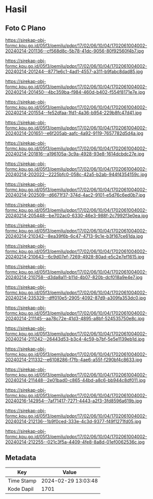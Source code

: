 # Hasil

## Foto C Plano

https://sirekap-obj-formc.kpu.go.id/05f3/pemilu/pdpr/17/02/06/10/04/1702061004002-20240214-201136--cf568d8c-5b78-41dc-9056-80f92560f4b7.jpg

https://sirekap-obj-formc.kpu.go.id/05f3/pemilu/pdpr/17/02/06/10/04/1702061004002-20240214-201244--8771e6c1-4ad1-4557-a311-b9fabc8dad85.jpg

https://sirekap-obj-formc.kpu.go.id/05f3/pemilu/pdpr/17/02/06/10/04/1702061004002-20240214-201450--4bc359ba-f984-460d-b402-f554f8171e7e.jpg

https://sirekap-obj-formc.kpu.go.id/05f3/pemilu/pdpr/17/02/06/10/04/1702061004002-20240214-201554--fe52dfaa-1fd1-4a36-b954-229b8fc47d41.jpg

https://sirekap-obj-formc.kpu.go.id/05f3/pemilu/pdpr/17/02/06/10/04/1702061004002-20240214-201651--e6f205ab-aafc-4a92-9119-7657782d5d4a.jpg

https://sirekap-obj-formc.kpu.go.id/05f3/pemilu/pdpr/17/02/06/10/04/1702061004002-20240214-201816--a196105a-3c9a-4928-93e8-1614dcbdc27e.jpg

https://sirekap-obj-formc.kpu.go.id/05f3/pemilu/pdpr/17/02/06/10/04/1702061004002-20240214-202022--2225bfc0-058c-42a5-b2ab-944f4354159c.jpg

https://sirekap-obj-formc.kpu.go.id/05f3/pemilu/pdpr/17/02/06/10/04/1702061004002-20240214-202509--d6671f37-374d-4ac2-9101-e5d76c6ed0b7.jpg

https://sirekap-obj-formc.kpu.go.id/05f3/pemilu/pdpr/17/02/06/10/04/1702061004002-20240214-205448--be702ac0-6330-46e3-988f-2c7992f3e0ea.jpg

https://sirekap-obj-formc.kpu.go.id/05f3/pemilu/pdpr/17/02/06/10/04/1702061004002-20240214-210342--8ea39f6b-6c47-4713-9c1e-b3f167ce61da.jpg

https://sirekap-obj-formc.kpu.go.id/05f3/pemilu/pdpr/17/02/06/10/04/1702061004002-20240214-210643--6c9d07ef-7269-4928-80ad-e5c2e7ef1615.jpg

https://sirekap-obj-formc.kpu.go.id/05f3/pemilu/pdpr/17/02/06/10/04/1702061004002-20240214-210758--d3da8a11-b11d-4b07-820b-dcf018a9e4e7.jpg

https://sirekap-obj-formc.kpu.go.id/05f3/pemilu/pdpr/17/02/06/10/04/1702061004002-20240214-235329--dff010e5-2905-4092-87d9-a309fa353dc0.jpg

https://sirekap-obj-formc.kpu.go.id/05f3/pemilu/pdpr/17/02/06/10/04/1702061004002-20240214-211145--aa78c72e-41d3-4895-a8bf-524535750e8c.jpg

https://sirekap-obj-formc.kpu.go.id/05f3/pemilu/pdpr/17/02/06/10/04/1702061004002-20240214-211242--26443d53-b3c4-4c59-b7bf-5e5e1139eb1d.jpg

https://sirekap-obj-formc.kpu.go.id/05f3/pemilu/pdpr/17/02/06/10/04/1702061004002-20240214-211332--e6108286-f7fb-4ae6-a55f-f290bf4c8633.jpg

https://sirekap-obj-formc.kpu.go.id/05f3/pemilu/pdpr/17/02/06/10/04/1702061004002-20240214-211448--2e01bad0-c865-44bd-a8c6-bb944c8df011.jpg

https://sirekap-obj-formc.kpu.go.id/05f3/pemilu/pdpr/17/02/06/10/04/1702061004002-20240216-142954--7af71417-7271-4443-a2f3-3fd8596a619b.jpg

https://sirekap-obj-formc.kpu.go.id/05f3/pemilu/pdpr/17/02/06/10/04/1702061004002-20240214-212136--1b9f0ced-333e-4c3d-9377-f49f1271fd05.jpg

https://sirekap-obj-formc.kpu.go.id/05f3/pemilu/pdpr/17/02/06/10/04/1702061004002-20240214-212255--021c3f5a-4409-4fe8-8a8d-01ef0062536c.jpg


## Metadata

| Key        | Value               |
| ---------- | ------------------- |
| Time Stamp | 2024-02-29 13:03:48 |
| Kode Dapil | 1701                |



